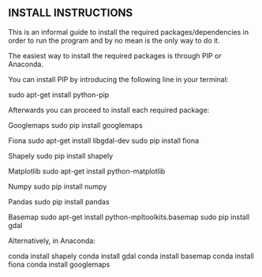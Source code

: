 INSTALL INSTRUCTIONS
--------------------

This is an informal guide to install the required packages/dependencies in order to run the program
and by no mean is the only way to do it.


The easiest way to install the required packages is through PIP or Anaconda. 

You can install PIP by introducing the following line in your terminal:

sudo apt-get install python-pip

Afterwards you can proceed to install each required package:

Googlemaps
sudo pip install googlemaps

Fiona
sudo apt-get install libgdal-dev
sudo pip install fiona

Shapely
sudo pip install shapely

Matplotlib
sudo apt-get install python-matplotlib

Numpy
sudo pip install numpy

Pandas
sudo pip install pandas

Basemap
sudo apt-get install python-mpltoolkits.basemap
sudo pip install gdal


Alternatively, in Anaconda:

conda install shapely
conda install gdal
conda install basemap
conda install fiona
conda install googlemaps

